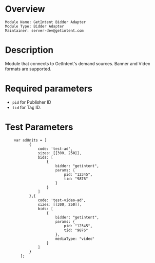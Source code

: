 # Overview

```
Module Name: GetIntent Bidder Adapter
Module Type: Bidder Adapter
Maintainer: server-dev@getintent.com
```

# Description

Module that connects to GetIntent's demand sources.
Banner and Video formats are supported.

# Required parameters
* ```pid``` for Publisher ID 
* ```tid``` for Tag ID. 

# Test Parameters
```
    var adUnits = [
           {
               code: 'test-ad',
               sizes: [[300, 250]],
               bids: [
                   {
                       bidder: "getintent",
                       params: {
                           pid: "12345",
                           tid: "9876"
                       }
                   }
               ]
           },{
               code: 'test-video-ad',
               sizes: [[300, 250]],
               bids: [
                   {
                       bidder: "getintent",
                       params: {
                           pid: "12345",
                           tid: "9876"
                       },
                       mediaType: "video"
                   }
               ]
           }
       ];
```
